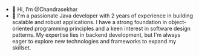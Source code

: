 - 👋 Hi, I’m @Chandrasekhar
- 👀 I'm a passionate Java developer with 2 years of experience in building scalable and robust applications. I have a strong foundation in object-oriented programming principles and a keen interest in software design patterns. My expertise lies in backend development, but I'm always eager to explore new technologies and frameworks to expand my skillset.


<!---
Chandra-ai/Chandra-ai is a ✨ special ✨ repository because its `README.md` (this file) appears on your GitHub profile.
You can click the Preview link to take a look at your changes.
--->
